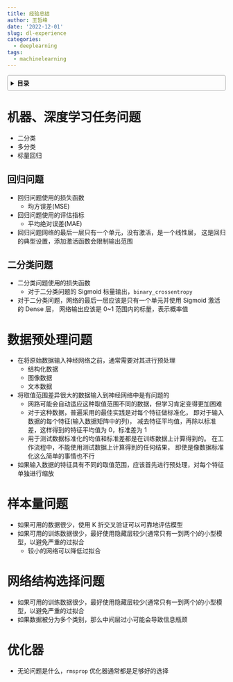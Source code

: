 ```yaml
---
title: 经验总结
author: 王哲峰
date: '2022-12-01'
slug: dl-experience
categories:
  - deeplearning
tags:
  - machinelearning
---
```


<style>
details {
    border: 1px solid #aaa;
    border-radius: 4px;
    padding: .5em .5em 0;
}
summary {
    font-weight: bold;
    margin: -.5em -.5em 0;
    padding: .5em;
}
details[open] {
    padding: .5em;
}
details[open] summary {
    border-bottom: 1px solid #aaa;
    margin-bottom: .5em;
}
img {
    pointer-events: none;
}
</style>

<details><summary>目录</summary><p>

- [机器、深度学习任务问题](#机器深度学习任务问题)
   - [回归问题](#回归问题)
   - [二分类问题](#二分类问题)
- [数据预处理问题](#数据预处理问题)
- [样本量问题](#样本量问题)
- [网络结构选择问题](#网络结构选择问题)
- [优化器](#优化器)
</p></details><p></p>

# 机器、深度学习任务问题

- 二分类
- 多分类
- 标量回归

## 回归问题

- 回归问题使用的损失函数
   - 均方误差(MSE)
- 回归问题使用的评估指标
   - 平均绝对误差(MAE)
- 回归问题网络的最后一层只有一个单元，没有激活，是一个线性层，
  这是回归的典型设置，添加激活函数会限制输出范围

## 二分类问题

- 二分类问题使用的损失函数
   - 对于二分类问题的 Sigmoid 标量输出，`binary_crossentropy`
- 对于二分类问题，网络的最后一层应该是只有一个单元并使用 Sigmoid 激活的 Dense 层，
  网络输出应该是 0~1 范围内的标量，表示概率值

# 数据预处理问题

- 在将原始数据输入神经网络之前，通常需要对其进行预处理
   - 结构化数据
   - 图像数据
   - 文本数据
- 将取值范围差异很大的数据输入到神经网络中是有问题的
   - 网路可能会自动适应这种取值范围不同的数据，但学习肯定变得更加困难
   - 对于这种数据，普遍采用的最佳实践是对每个特征做标准化，
     即对于输入数据的每个特征(输入数据矩阵中的列)，
     减去特征平均值，再除以标准差，这样得到的特征平均值为 0，标准差为 1
   - 用于测试数据标准化的均值和标准差都是在训练数据上计算得到的。
     在工作流程中，不能使用测试数据上计算得到的任何结果，
     即使是像数据标准化这么简单的事情也不行
- 如果输入数据的特征具有不同的取值范围，应该首先进行预处理，对每个特征单独进行缩放

# 样本量问题

* 如果可用的数据很少，使用 K 折交叉验证可以可靠地评估模型
* 如果可用的训练数据很少，最好使用隐藏层较少(通常只有一到两个)的小型模型，以避免严重的过拟合
   - 较小的网络可以降低过拟合

# 网络结构选择问题

* 如果可用的训练数据很少，最好使用隐藏层较少(通常只有一到两个)的小型模型，以避免严重的过拟合
* 如果数据被分为多个类别，那么中间层过小可能会导致信息瓶颈

# 优化器

* 无论问题是什么，`rmsprop` 优化器通常都是足够好的选择
